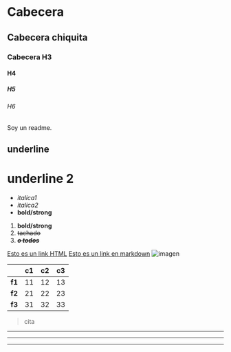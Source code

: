 # Cabecera
## Cabecera chiquita
### Cabecera H3
#### H4
##### H5
###### H6
Soy un readme.

underline
---------

underline 2
===========
- *italica1* 
- _italica2_ 
- **bold/strong** 

1. __bold/strong__ 
2. ~~tachado~~ 
1. *__~~o todos~~__*

<a href="http://google.com">Esto es un link HTML</a>
[Esto es un link en markdown](https://www.youtube.com/watch?v=dQw4w9WgXcQ)
![imagen](https://cdn.businessinsider.es/sites/navi.axelspringer.es/public/styles/bi_570/public/media/image/2021/02/bi-2238511.jpg?itok=QqcsF0YZ)

||c1|c2|c3|
|-|-|-|-|
|**f1**|11|12|13|
|**f2**|21|22|23|
|**f3**|31|32|33|
> cita

---

***

___